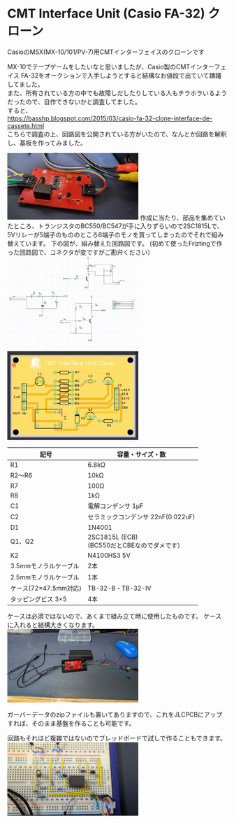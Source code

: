 # CMT Interface Unit (Casio FA-32) クローン
CasioのMSX(MX-10/101/PV-7)用CMTインターフェイスのクローンです  

MX-10でテープゲームをしたいなと思いましたが、Casio製のCMTインターフェイス FA-32をオークションで入手しようとすると結構なお値段で出ていて躊躇してました。   
また、所有されている方の中でも故障しだしたりしている人もチラホラいるようだったので、自作できないかと調査してました。  
すると、  
https://basshp.blogspot.com/2015/03/casio-fa-32-clone-interface-de-cassete.html  
こちらで調査の上、回路図を公開されている方がいたので、なんとか回路を解釈し、基板を作ってみました。  

<img src="https://github.com/IKATEN-X/CMT-I-F-Clone/blob/main/image1.jpg" width="300">  
作成に当たり、部品を集めていたところ、トランジスタのBC550/BC547が手に入りずらいので2SC1815Lで、5Vリレーが5端子のもののところ6端子のモノを買ってしまったのでそれで組み替えています。  
下の図が、組み替えた回路図です。  
(初めて使ったFriztingで作った回路図で、コネクタが変ですがご勘弁ください）  
<img src="https://github.com/IKATEN-X/CMT-I-F-Clone/blob/main/image2.jpg" width="300">
<img src="https://github.com/IKATEN-X/CMT-I-F-Clone/blob/main/image3.jpg?raw=true" width="300">  

| 記号  | 容量・サイズ・数 |  
| ------------- | ------------- |  
| R1  | 6.8kΩ |  
| R2～R6  | 10kΩ |  
| R7  | 100Ω |  
| R8  | 1kΩ  |  
| C1  | 電解コンデンサ 1μF |  
| C2  | セラミックコンデンサ 22nF(0.022uF)  |  
| D1  | 1N4001 |  
| Q1、Q2  | 2SC1815L (ECB)<br>(BC550だとCBEなのでダメです） |  
| K2  | N4100HS3 5V |  
| 3.5mmモノラルケーブル | 2本 |  
| 2.5mmモノラルケーブル | 1本 |  
|ケース(72×47.5mm対応) | TB-32-B・TB-32-IV |  
|タッピングビス 3×5| 4本 |  
  
ケースは必須ではないので、あくまで組み立て時に使用したものです。
ケースに入れると結構大きくなります。  
<img src="https://github.com/IKATEN-X/CMT-I-F-Clone/blob/main/image4.jpg?raw=true" width="300">  
  
ガーバーデータのzipファイルも置いてありますので、これをJLCPCBにアップすれば、そのまま基盤を作ることも可能です。
  
回路もそれほど複雑ではないのでブレッドボードで試しで作ることもできます。
<img src="https://github.com/IKATEN-X/CMT-I-F-Clone/blob/main/image5.jpg?raw=true" width="300">  
